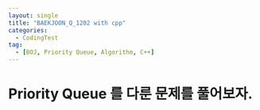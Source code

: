 ```yaml
---
layout: single
title: "BAEKJOON_Q_1202 with cpp"
categories:
  - CodingTest
tag:
  - [BOJ, Priority Queue, Algorithm, C++]
---
```


# Priority Queue 를 다룬 문제를 풀어보자.

